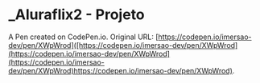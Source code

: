 # _Aluraflix2  - Projeto

A Pen created on CodePen.io. Original URL: [https://codepen.io/imersao-dev/pen/XWpWrod]([https://codepen.io/imersao-dev/pen/XWpWrod](https://codepen.io/imersao-dev/pen/XWpWrod](https://codepen.io/imersao-dev/pen/XWpWrod)https://codepen.io/imersao-dev/pen/XWpWrod).

